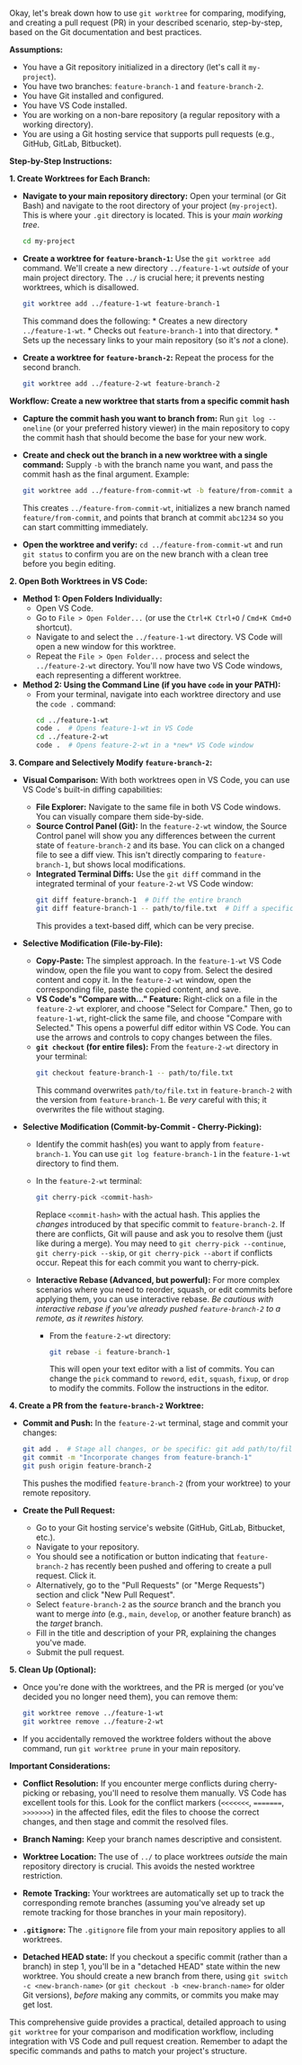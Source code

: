 Okay, let's break down how to use `git worktree` for comparing, modifying, and creating a pull request (PR) in your described scenario, step-by-step, based on the Git documentation and best practices.

**Assumptions:**

*   You have a Git repository initialized in a directory (let's call it `my-project`).
*   You have two branches: `feature-branch-1` and `feature-branch-2`.
*   You have Git installed and configured.
*   You have VS Code installed.
*   You are working on a non-bare repository (a regular repository with a working directory).
*   You are using a Git hosting service that supports pull requests (e.g., GitHub, GitLab, Bitbucket).

**Step-by-Step Instructions:**

**1. Create Worktrees for Each Branch:**

   *   **Navigate to your main repository directory:** Open your terminal (or Git Bash) and navigate to the root directory of your project (`my-project`). This is where your `.git` directory is located.  This is your *main working tree*.

        ```bash
        cd my-project
        ```

   *   **Create a worktree for `feature-branch-1`:**  Use the `git worktree add` command.  We'll create a new directory `../feature-1-wt` *outside* of your main project directory.  The `../` is crucial here; it prevents nesting worktrees, which is disallowed.

        ```bash
        git worktree add ../feature-1-wt feature-branch-1
        ```
        This command does the following:
           *   Creates a new directory `../feature-1-wt`.
           *   Checks out `feature-branch-1` into that directory.
           *   Sets up the necessary links to your main repository (so it's *not* a clone).

   *   **Create a worktree for `feature-branch-2`:** Repeat the process for the second branch.

        ```bash
        git worktree add ../feature-2-wt feature-branch-2
        ```

**Workflow: Create a new worktree that starts from a specific commit hash**

   *   **Capture the commit hash you want to branch from:** Run `git log --oneline` (or your preferred history viewer) in the main repository to copy the commit hash that should become the base for your new work.
   *   **Create and check out the branch in a new worktree with a single command:** Supply `-b` with the branch name you want, and pass the commit hash as the final argument. Example:

        ```bash
        git worktree add ../feature-from-commit-wt -b feature/from-commit abc1234
        ```

        This creates `../feature-from-commit-wt`, initializes a new branch named `feature/from-commit`, and points that branch at commit `abc1234` so you can start committing immediately.
   *   **Open the worktree and verify:** `cd ../feature-from-commit-wt` and run `git status` to confirm you are on the new branch with a clean tree before you begin editing.

**2. Open Both Worktrees in VS Code:**

   *   **Method 1: Open Folders Individually:**
        *   Open VS Code.
        *   Go to `File > Open Folder...` (or use the `Ctrl+K Ctrl+O` / `Cmd+K Cmd+O` shortcut).
        *   Navigate to and select the `../feature-1-wt` directory.  VS Code will open a new window for this worktree.
        *   Repeat the `File > Open Folder...` process and select the `../feature-2-wt` directory. You'll now have two VS Code windows, each representing a different worktree.
   *   **Method 2: Using the Command Line (if you have `code` in your PATH):**
        *   From your terminal, navigate into each worktree directory and use the `code .` command:
            ```bash
            cd ../feature-1-wt
            code .  # Opens feature-1-wt in VS Code
            cd ../feature-2-wt
            code .  # Opens feature-2-wt in a *new* VS Code window
            ```

**3. Compare and Selectively Modify `feature-branch-2`:**

   *   **Visual Comparison:** With both worktrees open in VS Code, you can use VS Code's built-in diffing capabilities:
        *   **File Explorer:** Navigate to the same file in both VS Code windows. You can visually compare them side-by-side.
        *   **Source Control Panel (Git):**  In the `feature-2-wt` window, the Source Control panel will show you any differences between the current state of `feature-branch-2` and its base.  You can click on a changed file to see a diff view.  This isn't directly comparing to `feature-branch-1`, but shows local modifications.
        *   **Integrated Terminal Diffs:** Use the `git diff` command in the integrated terminal of your `feature-2-wt` VS Code window:
            ```bash
            git diff feature-branch-1  # Diff the entire branch
            git diff feature-branch-1 -- path/to/file.txt  # Diff a specific file
            ```
            This provides a text-based diff, which can be very precise.

   *   **Selective Modification (File-by-File):**
        *   **Copy-Paste:** The simplest approach.  In the `feature-1-wt` VS Code window, open the file you want to copy from. Select the desired content and copy it.  In the `feature-2-wt` window, open the corresponding file, paste the copied content, and save.
        *   **VS Code's "Compare with..." Feature:** Right-click on a file in the `feature-2-wt` explorer, and choose "Select for Compare." Then, go to `feature-1-wt`, right-click the same file, and choose "Compare with Selected." This opens a powerful diff editor within VS Code. You can use the arrows and controls to copy changes between the files.
        *   **`git checkout` (for entire files):**  From the `feature-2-wt` directory in your terminal:
            ```bash
            git checkout feature-branch-1 -- path/to/file.txt
            ```
            This command overwrites `path/to/file.txt` in `feature-branch-2` with the version from `feature-branch-1`.  Be *very* careful with this; it overwrites the file without staging.

   *   **Selective Modification (Commit-by-Commit - Cherry-Picking):**
       *   Identify the commit hash(es) you want to apply from `feature-branch-1`. You can use `git log feature-branch-1` in the `feature-1-wt` directory to find them.

       *   In the `feature-2-wt` terminal:
            ```bash
            git cherry-pick <commit-hash>
            ```
            Replace `<commit-hash>` with the actual hash.  This applies the *changes* introduced by that specific commit to `feature-branch-2`.  If there are conflicts, Git will pause and ask you to resolve them (just like during a merge). You may need to `git cherry-pick --continue`, `git cherry-pick --skip`, or `git cherry-pick --abort` if conflicts occur.  Repeat this for each commit you want to cherry-pick.

       *  **Interactive Rebase (Advanced, but powerful):** For more complex scenarios where you need to reorder, squash, or edit commits before applying them, you can use interactive rebase. *Be cautious with interactive rebase if you've already pushed `feature-branch-2` to a remote, as it rewrites history.*
           *   From the `feature-2-wt` directory:
               ```bash
               git rebase -i feature-branch-1
               ```
               This will open your text editor with a list of commits. You can change the `pick` command to `reword`, `edit`, `squash`, `fixup`, or `drop` to modify the commits. Follow the instructions in the editor.

**4. Create a PR from the `feature-branch-2` Worktree:**

   *   **Commit and Push:** In the `feature-2-wt` terminal, stage and commit your changes:
        ```bash
        git add .  # Stage all changes, or be specific: git add path/to/file.txt
        git commit -m "Incorporate changes from feature-branch-1"
        git push origin feature-branch-2
        ```
        This pushes the modified `feature-branch-2` (from your worktree) to your remote repository.

   *   **Create the Pull Request:**
        *   Go to your Git hosting service's website (GitHub, GitLab, Bitbucket, etc.).
        *   Navigate to your repository.
        *   You should see a notification or button indicating that `feature-branch-2` has recently been pushed and offering to create a pull request.  Click it.
        *   Alternatively, go to the "Pull Requests" (or "Merge Requests") section and click "New Pull Request".
        *   Select `feature-branch-2` as the *source* branch and the branch you want to merge *into* (e.g., `main`, `develop`, or another feature branch) as the *target* branch.
        *   Fill in the title and description of your PR, explaining the changes you've made.
        *   Submit the pull request.

**5. Clean Up (Optional):**

   *   Once you're done with the worktrees, and the PR is merged (or you've decided you no longer need them), you can remove them:

        ```bash
        git worktree remove ../feature-1-wt
        git worktree remove ../feature-2-wt
        ```

   *  If you accidentally removed the worktree folders without the above command, run `git worktree prune` in your main repository.

**Important Considerations:**

*   **Conflict Resolution:** If you encounter merge conflicts during cherry-picking or rebasing, you'll need to resolve them manually. VS Code has excellent tools for this. Look for the conflict markers (`<<<<<<<`, `=======`, `>>>>>>>`) in the affected files, edit the files to choose the correct changes, and then stage and commit the resolved files.

*   **Branch Naming:** Keep your branch names descriptive and consistent.

*   **Worktree Location:** The use of `../` to place worktrees *outside* the main repository directory is crucial.  This avoids the nested worktree restriction.

*   **Remote Tracking:** Your worktrees are automatically set up to track the corresponding remote branches (assuming you've already set up remote tracking for those branches in your main repository).

*   **`.gitignore`:** The `.gitignore` file from your main repository applies to all worktrees.

* **Detached HEAD state:** If you checkout a specific commit (rather than a branch) in step 1, you'll be in a "detached HEAD" state within the new worktree. You should create a new branch from there, using `git switch -c <new-branch-name>` (or `git checkout -b <new-branch-name>` for older Git versions), *before* making any commits, or commits you make may get lost.

This comprehensive guide provides a practical, detailed approach to using `git worktree` for your comparison and modification workflow, including integration with VS Code and pull request creation. Remember to adapt the specific commands and paths to match your project's structure.
